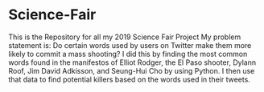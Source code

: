 # Science-Fair
This is the Repository for all my 2019 Science Fair Project
My problem statement is:
Do certain words used by users on Twitter make them more likely to commit a mass shooting?
I did this by finding the most common words found in the manifestos of Elliot Rodger, the El Paso shooter, Dylann Roof, Jim David Adkisson, and Seung-Hui Cho by using Python. I then use that data to find potential killers based on the words used in their tweets.
